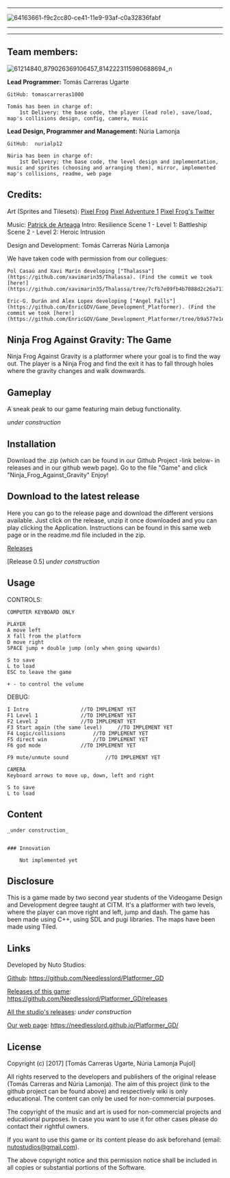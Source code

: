 

***


![64163661-f9c2cc80-ce41-11e9-93af-c0a32836fabf](https://user-images.githubusercontent.com/51851736/67636048-b37f6c00-f8cc-11e9-985d-322d39fa4bb5.png)


***

***



## Team members:



![61214840_879026369106457_8142223115980688694_n](https://user-images.githubusercontent.com/51851736/67637050-06f6b780-f8d7-11e9-8b8e-220f0fed8d5e.jpg)



**Lead Programmer:** Tomás Carreras Ugarte

	GitHub: tomascarreras1000

	Tomás has been in charge of:
		1st Delivery: the base code, the player (lead role), save/load, map's collisions design, config, camera, music


**Lead Design, Programmer and Management:** Núria Lamonja

	GitHub:	 nurialp12

	Núria has been in charge of:
		1st Delivery: the base code, the level design and implementation, music and sprites (choosing and arranging them), mirror, implemented map's collisions, readme, web page



## Credits:

Art (Sprites and Tilesets):
	[Pixel Frog](https://pixel-frog.itch.io/)
		[Pixel Adventure 1](https://pixel-frog.itch.io/pixel-adventure-1)
		[Pixel Frog's Twitter](https://twitter.com/PixelFrog123)


Music:
	[Patrick de Arteaga](https://patrickdearteaga.com/arcade-music/)
		Intro: Resilience 
		Scene 1 - Level 1: Battleship
		Scene 2 - Level 2: Heroic Intrusion


Design and Development: 
	Tomás Carreras
	Núria Lamonja


We have taken code with permission from our collegues:
	
	Pol Casaú and Xavi Marín developing ["Thalassa"](https://github.com/xavimarin35/Thalassa). (Find the commit we took [here!](https://github.com/xavimarin35/Thalassa/tree/7cfb7e09fb4b7088d2c26a71125b6eb57c845073))

	Eric-G. Durán and Alex Lopex developing ["Angel Falls"](https://github.com/EnricGDV/Game_Development_Platformer). (Find the commit we took [here!](https://github.com/EnricGDV/Game_Development_Platformer/tree/b9a577e1ea92afc45792edbb4a5602b030f33ef1))




## Ninja Frog Against Gravity: The Game

Ninja Frog Against Gravity is a platformer where your goal is to find the way out. 
The player is a Ninja Frog and find the exit it has to fall through holes where the gravity changes and walk downwards.


## Gameplay

A sneak peak to our game featuring main debug functionality.

_under construction_



## Installation

Download the .zip (which can be found in our Github Project -link below- in releases and in our github wewb page).
Go to the file "Game" and click "Ninja_Frog_Against_Gravity"
Enjoy!



## Download to the latest release

Here you can go to the release page and download the different versions available. Just click on the release, unzip it once downloaded and you can play clicking the Application.
Instructions can be found in this same web page or in the readme.md file included in the zip.


[Releases](https://github.com/nurialp12/Platformer_GD/releases)


[Release 0.5] _under construction_


## Usage

CONTROLS:

	COMPUTER KEYBOARD ONLY

	PLAYER 
	A move left
	X fall from the platform
	D move right
	SPACE jump + double jump (only when going upwards)
	
	S to save
	L to load
	ESC to leave the game	
	
	+ - to control the volume



DEBUG:

	I Intro					//TO IMPLEMENT YET
	F1 Level 1				//TO IMPLEMENT YET
	F2 Level 2				//TO IMPLEMENT YET
	F3 Start again (the same level)		//TO IMPLEMENT YET
	F4 Logic/collisions			//TO IMPLEMENT YET
	F5 direct win				//TO IMPLEMENT YET
	F6 god mode				//TO IMPLEMENT YET

	F9 mute/unmute sound			//TO IMPLEMENT YET

	CAMERA
	Keyboard arrows to move up, down, left and right

	S to save
	L to load



## Content

	_under construction_


	### Innovation

		Not implemented yet


## Disclosure

This is a game made by two second year students of the Videogame Design and Development degree taught at CITM.
It's a platformer with two levels, where the player can move right and left, jump and dash.
The game has been made using C++, using SDL and pugi libraries. The maps have been made using Tiled.


## Links

Developed by Nuto Studios:

[Github](https://github.com/Needlesslord/Platformer_GD): https://github.com/Needlesslord/Platformer_GD

[Releases of this game](https://github.com/Needlesslord/Platformer_GD/releases): https://github.com/Needlesslord/Platformer_GD/releases

[All the studio's releases](https://www.google.es/): _under construction_

[Our web page](https://needlesslord.github.io/Platformer_GD/): https://needlesslord.github.io/Platformer_GD/


## License

Copyright (c) [2017] [Tomás Carreras Ugarte, Núria Lamonja Pujol]

All rights reserved to the developers and publishers of the original release (Tomás Carreras and Núria Lamonja). 
The aim of this project (link to the github project can be found above) and respectively wiki is only educational. 
The content can only be used for non-commercial purposes. 

The copyright of the music and art is used for non-commercial projects and educational purposes.
In case you want to use it for other cases please do contact their rightful owners.

If you want to use this game or its content please do ask beforehand (email: nutostudios@gmail.com).

The above copyright notice and this permission notice shall be included in all
copies or substantial portions of the Software.

